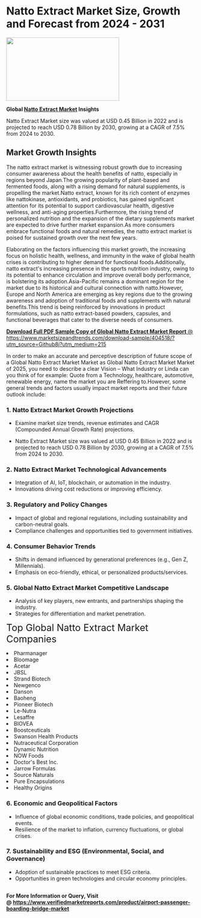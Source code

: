 <H1>Natto Extract Market Size, Growth and Forecast from 2024 - 2031</H1><img class="aligncenter size-medium wp-image-584254" src="https://thirdeyenews.in/wp-content/uploads/2024/09/Global-Market-Research-300x168.jpeg" alt="" width="300" height="168" /><p><strong>Global&nbsp;<a href="https://www.marketsizeandtrends.com/download-sample/404518/?utm_source=Github8j?utm_medium=215">Natto Extract Market</a> Insights</strong></p><p>Natto Extract Market size was valued at USD 0.45 Billion in 2022 and is projected to reach USD 0.78 Billion by 2030, growing at a CAGR of 7.5% from 2024 to 2030.</p><p><h2>Market Growth Insights</h2> <p>The natto extract market is witnessing robust growth due to increasing consumer awareness about the health benefits of natto, especially in regions beyond Japan.The growing popularity of plant-based and fermented foods, along with a rising demand for natural supplements, is propelling the market.Natto extract, known for its rich content of enzymes like nattokinase, antioxidants, and probiotics, has gained significant attention for its potential to support cardiovascular health, digestive wellness, and anti-aging properties.Furthermore, the rising trend of personalized nutrition and the expansion of the dietary supplements market are expected to drive further market expansion.As more consumers embrace functional foods and natural remedies, the natto extract market is poised for sustained growth over the next few years.</p> <p><a href="download-link"></a></p> <p>Elaborating on the factors influencing this market growth, the increasing focus on holistic health, wellness, and immunity in the wake of global health crises is contributing to higher demand for functional foods.Additionally, natto extract's increasing presence in the sports nutrition industry, owing to its potential to enhance circulation and improve overall body performance, is bolstering its adoption.Asia-Pacific remains a dominant region for the market due to its historical and cultural connection with natto.However, Europe and North America are emerging as key regions due to the growing awareness and adoption of traditional foods and supplements with natural benefits.This trend is being reinforced by innovations in product formulations, such as natto extract-based powders, capsules, and functional beverages that cater to the diverse needs of consumers.</p> <p><a href="get-more-link"></p><p><span class=""><strong>Download Full PDF Sample Copy of Global Natto Extract Market Report</strong> @ <a href="https://www.marketsizeandtrends.com/download-sample/404518/?utm_source=Github8j?utm_medium=215" target="_blank">https://www.marketsizeandtrends.com/download-sample/404518/?utm_source=Github8j?utm_medium=215</a></span></p><p>In order to make an accurate and perceptive description of future scope of a Global&nbsp;Natto Extract Market Market as Global&nbsp;Natto Extract Market Market of 2025, you need to describe a clear Vision &ndash; What Industry or Linda can you think of for example: Quote from a Technology, healthcare, automotive, renewable energy, name the market you are Reffering to.However, some general trends and factors usually impact market reports and their future outlook include:</p><h3>1.&nbsp;<strong>Natto Extract Market Growth Projections</strong></h3><ul><li>Examine market size trends, revenue estimates and CAGR (Compounded Annual Growth Rate) projections.</li><li><p>Natto Extract Market size was valued at USD 0.45 Billion in 2022 and is projected to reach USD 0.78 Billion by 2030, growing at a CAGR of 7.5% from 2024 to 2030.</p></li></ul><h3>2.&nbsp;<strong>Natto Extract Market Technological Advancements</strong></h3><ul><li>Integration of AI, IoT, blockchain, or automation in the industry.</li><li>Innovations driving cost reductions or improving efficiency.</li></ul><h3>3.&nbsp;<strong>Regulatory and Policy Changes</strong></h3><ul><li>Impact of global and regional regulations, including sustainability and carbon-neutral goals.</li><li>Compliance challenges and opportunities tied to government initiatives.</li></ul><h3>4.&nbsp;<strong>Consumer Behavior Trends</strong></h3><ul><li>Shifts in demand influenced by generational preferences (e.g., Gen Z, Millennials).</li><li>Emphasis on eco-friendly, ethical, or personalized products/services.</li></ul><h3>5.&nbsp;<strong>Global Natto Extract Market Competitive Landscape</strong></h3><ul><li>Analysis of key players, new entrants, and partnerships shaping the industry.</li><li>Strategies for differentiation and market penetration.</li></ul><p data-pm-slice="1 1 []"><span style="color: inherit; font-family: inherit; font-size: 25px;">Top Global Natto Extract Market Companies</span></p><div class="" data-test-id=""><p><li>Pharmanager</li><li> Bloomage</li><li> Acetar</li><li> JBSL</li><li> Strand Biotech</li><li> Newgenco</li><li> Danson</li><li> Baoheng</li><li> Pioneer Biotech</li><li> Le-Nutra</li><li> Lesaffre</li><li> BIOVEA</li><li> Boostceuticals</li><li> Swanson Health Products</li><li> Nutraceutical Corporation</li><li> Dynamic Nutrition</li><li> NOW Foods</li><li> Doctor's Best Inc.</li><li> Jarrow Formulas</li><li> Source Naturals</li><li> Pure Encapsulations</li><li> Healthy Origins</li></p></div><h3>6.&nbsp;<strong>Economic and Geopolitical Factors</strong></h3><ul><li>Influence of global economic conditions, trade policies, and geopolitical events.</li><li>Resilience of the market to inflation, currency fluctuations, or global crises.</li></ul><h3>7.&nbsp;<strong>Sustainability and ESG (Environmental, Social, and Governance)</strong></h3><ul><li>Adoption of sustainable practices to meet ESG criteria.</li><li>Opportunities in green technologies and circular economy principles.</li></ul><h2><strong style="font-size: 14px;">For More Information or Query, Visit @&nbsp;</strong><a style="background-color: #ffffff; font-size: 14px;" href="https://www.marketsizeandtrends.com/report/natto-extract-market/" target="_blank">https://www.verifiedmarketreports.com/product/airport-passenger-boarding-bridge-market</a></h2>